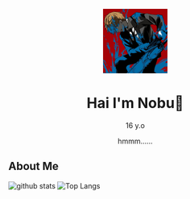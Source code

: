 <p align="center">
<img src="profile.png" width="128" height="128"/>
</p>
<h1 align='center'>Hai I'm Nobu👋</h1>
<p align='center'>16 y.o</p>
<p align='center'>hmmm......</p>
<h2>About Me</h2

![github stats](https://github-readme-stats.vercel.app/api?username=Nobuyaki&layout=compact&theme=radical)
![Top Langs](https://github-readme-stats.vercel.app/api/top-langs/?username=Nobuyaki&count_private=true&show_icons=true&theme=nightowl)
